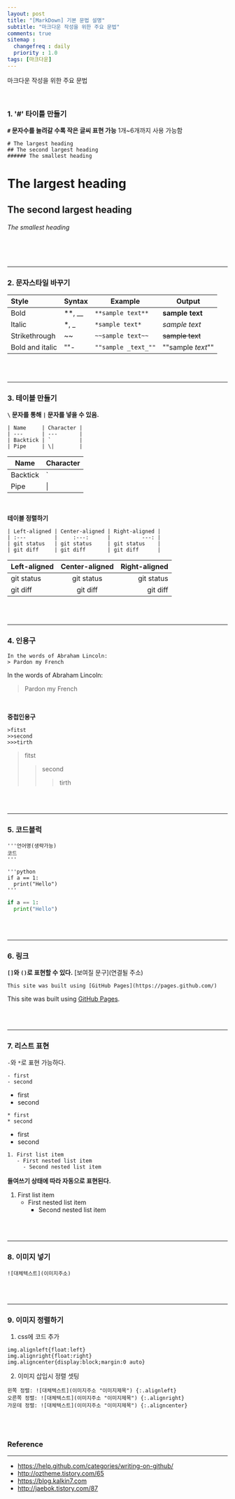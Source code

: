 ```yaml
---
layout: post
title: "[MarkDown] 기본 문법 설명"
subtitle: "마크다운 작성을 위한 주요 문법"
comments: true
sitemap :
  changefreq : daily
  priority : 1.0
tags: [마크다운]
---
```



마크다운 작성을 위한 주요 문법

<br>

### 1. '#' 타이틀 만들기
**`#` 문자수를 늘려갈 수록 작은 글씨 표현 가능**
1개~6개까지 사용 가능함

```
# The largest heading
## The second largest heading
###### The smallest heading
```



# The largest heading
## The second largest heading
###### The smallest heading

<br><br>

---


### 2. 문자스타일 바꾸기


| Style             | Syntax     | Example             | Output            
| :---------------- | ----------------       | ----------------               | ----------------             
| Bold              | **, __     | `**sample text**`   | **sample text**   
| Italic            | *, _       | `*sample text*`     | *sample text*     
| Strikethrough     | ~~         | `~~sample text~~`   | ~~sample text~~   
| Bold and italic   | ""-        | `""sample _text_""` | ""sample _text_""

<br><br>

---


### 3. 테이블 만들기
**`\` 문자를 통해 `|` 문자를 넣을 수 있음.**

```
| Name     | Character |
| ---      | ---       |
| Backtick | `         |
| Pipe     | \|        |

```

| Name     | Character |
| ---      | ---       |
| Backtick | `         |
| Pipe     | \|        |

<br>

**테이블 정렬하기**

```
| Left-aligned | Center-aligned | Right-aligned |
| :---         |     :---:      |          ---: |
| git status   | git status     | git status    |
| git diff     | git diff       | git diff      |
```

| Left-aligned | Center-aligned | Right-aligned |
| :---         |     :---:      |          ---: |
| git status   | git status     | git status    |
| git diff     | git diff       | git diff      |

<br><br>

---


### 4. 인용구
```
In the words of Abraham Lincoln:
> Pardon my French
```
In the words of Abraham Lincoln:
> Pardon my French

<br>

**중첩인용구**

```
>fitst
>>second
>>>tirth
```

>fitst
>>second
>>>tirth


<br><br>

---


### 5. 코드블럭
```
'''언어명(생략가능)
코드
'''
```

```
'''python
if a == 1:
  print("Hello")
'''
```

```python
if a == 1:
  print("Hello")
```

<br><br>

---


### 6. 링크
**`[]`와 `()`로 표현할 수 있다.**
[보여질 문구](연결될 주소)

`This site was built using [GitHub Pages](https://pages.github.com/)`

This site was built using [GitHub Pages](https://pages.github.com/).

<br><br>

---


### 7. 리스트 표현
`-`와 `*`로 표현 가능하다.
```
- first
- second
```

- first
- second

```
* first
* second
```

* first
* second


```
1. First list item
   - First nested list item
     - Second nested list item
```     

**들여쓰기 상태에 따라 자동으로 표현된다.**

1. First list item
   - First nested list item
     - Second nested list item

<br><br>

---

### 8. 이미지 넣기
`![대체텍스트](이미지주소)`

<br><br>

---

### 9. 이미지 정렬하기
1) css에 코드 추가
```
img.alignleft{float:left}
img.alignright{float:right}
img.aligncenter{display:block;margin:0 auto}
```

2) 이미지 삽입시 정렬 셋팅
```
왼쪽 정렬: ![대체텍스트](이미지주소 "이미지제목") {:.alignleft}
오른쪽 정렬: ![대체텍스트](이미지주소 "이미지제목") {:.alignright}
가운데 정렬: ![대체텍스트](이미지주소 "이미지제목") {:.aligncenter}
```

<br><br>




### **Reference**
---
- <https://help.github.com/categories/writing-on-github/>
- <http://oztheme.tistory.com/65>
- <https://blog.kalkin7.com>
- <http://jaebok.tistory.com/87>
